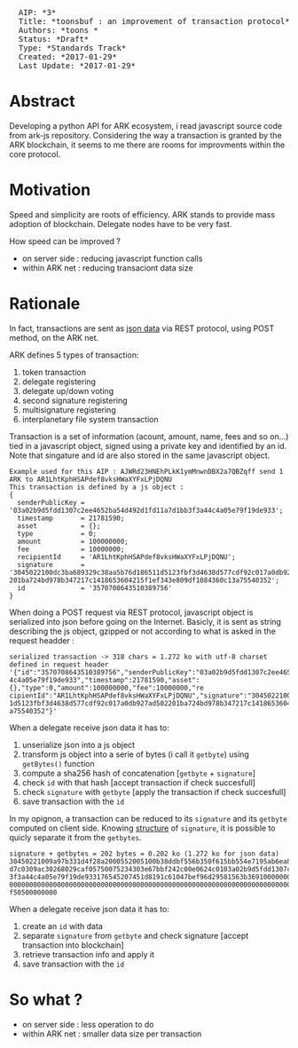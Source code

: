 <pre>
  AIP: *3*
  Title: *toonsbuf : an improvement of transaction protocol*
  Authors: *toons <moustikitos@gmail.com>*
  Status: *Draft*
  Type: *Standards Track*
  Created: *2017-01-29*
  Last Update: *2017-01-29*
</pre>

Abstract
========

Developing a python API for ARK ecosystem, i read javascript source code from ark-js repository. Considering the way a transaction is granted by the ARK blockchain, it seems to me there are rooms for improvments within the core protocol.


Motivation
==========

Speed and simplicity are roots of efficiency. ARK stands to provide mass adoption of blockchain. Delegate nodes have to be very fast.

How speed can be improved ?

 - on server side : reducing javascript function calls
 - within ARK net : reducing transaciont data size


Rationale
=========

In fact, transactions are sent as [json data](http://www.w3schools.com/js/js_json.asp) via REST protocol, using POST method, on the ARK net.

ARK defines 5 types of transaction:

  1. token transaction
  2. delegate registering
  3. delegate up/down voting
  4. second signature registering
  5. multisignature registering
  6. interplanetary file system transaction 

Transaction is a set of information (acount, amount, name, fees and so on...) tied in a javascript object, signed using a private key and identified by an id. Note that singature and id are also stored in the same javascript object.


```
Example used for this AIP : AJWRd23HNEhPLkK1ymMnwnDBX2a7QBZqff send 1 ARK to AR1LhtKphHSAPdef8vksHWaXYFxLPjDQNU
This transaction is defined by a js object :
{
  senderPublicKey = '03a02b9d5fdd1307c2ee4652ba54d492d1fd11a7d1bb3f3a44c4a05e79f19de933';
  timestamp       = 21781590;
  asset           = {};
  type            = 0;
  amount          = 100000000;
  fee             = 10000000;
  recipientId     = 'AR1LhtKphHSAPdef8vksHWaXYFxLPjDQNU';
  signature       = '3045022100dc3ba689329c38aa5b76d186511d5123fbf3d4638d577cdf92c017a0db927ad502
201ba724bd978b347217c1418653604215f1ef343e809df1084360c13a75540352';
  id              = '3570708643510389756'
}
```

When doing a POST request via REST protocol, javascript object is serialized into json before going on the Internet. Basicly, it is sent as string describing the js object, gzipped or not according to what is asked in the request headder :

```
serialized transaction -> 318 chars = 1.272 ko with utf-8 charset defined in request header
'{"id":"3570708643510389756","senderPublicKey":"03a02b9d5fdd1307c2ee4652ba54d492d1fd11a7d1bb3f3a4
4c4a05e79f19de933","timestamp":21781590,"asset":{},"type":0,"amount":100000000,"fee":10000000,"re
cipientId":"AR1LhtKphHSAPdef8vksHWaXYFxLPjDQNU","signature":"3045022100dc3ba689329c38aa5b76d18651
1d5123fbf3d4638d577cdf92c017a0db927ad502201ba724bd978b347217c1418653604215f1ef343e809df1084360c13
a75540352"}'
```

When a delegate receive json data it has to:

  1. unserialize json into a js object
  2. transform js object into a serie of bytes (i call it ``getbyte``) using ``getBytes()`` function
  3. compute a sha256 hash of concatenation [``getbyte`` + ``signature``]
  4. check ``id`` with that hash [accept transaction if check succesfull]
  5. check ``signature`` with ``getbyte`` [apply the transaction if check succesfull]
  6. save transaction with the ``id``


In my opignon, a transaction can be reduced to its ``signature`` and its ``getbyte`` computed on client side. Knowing [structure](https://github.com/bitcoin/bips/blob/master/bip-0066.mediawiki#der-encoding-reference) of ``signature``, it is possible to quicly separate it from the ``getbytes``.  

```
signature + getbytes = 202 bytes = 0.202 ko (1.272 ko for json data)
30450221009a97b331d4f28a2000552005100b38ddbf556b350f615bb554e7195ab6ea84d502206108bed6d08d72247298
d7c0309ac30268029caf05750075234303e67bbf242c00e0624c0103a02b9d5fdd1307c2ee4652ba54d492d1fd11a7d1bb
3f3a44c4a05e79f19de933176545207451d8191c61047bef96d29581563b36910000000000000000000000000000000000
000000000000000000000000000000000000000000000000000000000000000000000000000000000000000000000000e1
f50500000000
```

When a delegate receive json data it has to:

  1. create an ``id`` with data
  2. separate ``signature`` from ``getbyte`` and check signature [accept transaction into blockchain]
  3. retrieve transaction info and apply it
  4. save transaction with the ``id``

So what ?
=========

  - on server side : less operation to do
  - within ARK net : smaller data size per transaction
